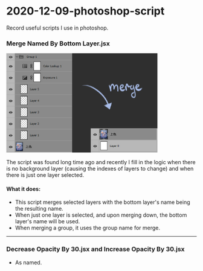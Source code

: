 # 2020-12-09-photoshop-script
Record useful scripts I use in photoshop.

### Merge Named By Bottom Layer.jsx
<img src="https://github.com/machingclee/2020-12-09-photoshop-script/blob/main/imgs/img_01.jpg" width="400">

The script was found long time ago and recently I fill in the logic when there is no background layer (causing the indexes of layers to change) and when there is just one layer selected.

#### What it does:
- This script merges selected layers with the bottom layer's name being the resulting name.
- When just one layer is selected, and upon merging down, the bottom layer's name will be used.
- When merging a group, it uses the group name for merge.

---

### Decrease Opacity By 30.jsx and Increase Opacity By 30.jsx
- As named.
